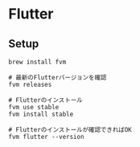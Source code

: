 # Flutter

## Setup

```terminal
brew install fvm

# 最新のFlutterバージョンを確認
fvm releases

# Flutterのインストール
fvm use stable
fvm install stable

# Flutterのインストールが確認できればOK
fvm flutter --version
```

